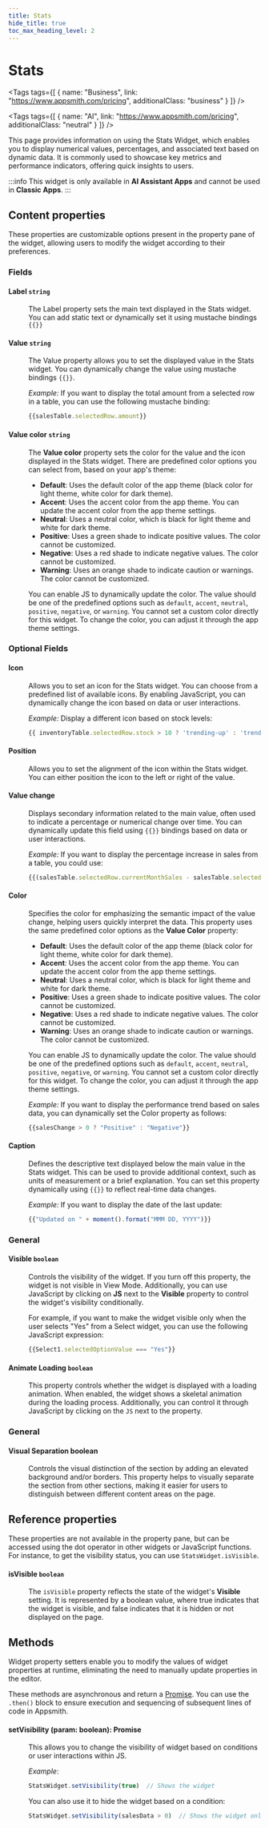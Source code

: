 ```yaml
---
title: Stats
hide_title: true
toc_max_heading_level: 2
---
```

<!-- vale off -->

<div className="tag-wrapper">
 <h1>Stats</h1>

<Tags
tags={[
{ name: "Business", link: "https://www.appsmith.com/pricing", additionalClass: "business" }
]}
/>

<Tags
tags={[
{ name: "AI", link: "https://www.appsmith.com/pricing", additionalClass: "neutral" }
]}
/>

</div>

<!-- vale on -->

This page provides information on using the Stats Widget, which enables you to display numerical values, percentages, and associated text based on dynamic data. It is commonly used to showcase key metrics and performance indicators, offering quick insights to users.

:::info
This widget is only available in **AI Assistant Apps** and cannot be used in **Classic Apps**.
::: 

 <ZoomImage
    src="/img/stats-widget.png" 
    alt=""
    caption=""
  /> 


## Content properties

These properties are customizable options present in the property pane of the widget, allowing users to modify the widget according to their preferences.

### Fields

#### Label `string`

<dd>

The Label property sets the main text displayed in the Stats widget. You can add static text or dynamically set it using mustache bindings `{{}}`

</dd>

#### Value `string`

<dd>

The Value property allows you to set the displayed value in the Stats widget. You can dynamically change the value using mustache bindings `{{}}`.

*Example:* If you want to display the total amount from a selected row in a table, you can use the following mustache binding:

```js
{{salesTable.selectedRow.amount}}
```

</dd>

#### Value color `string`

<dd>

The **Value color** property sets the color for the value and the icon displayed in the Stats widget. There are predefined color options you can select from, based on your app's theme:

- **Default**: Uses the default color of the app theme (black color for light theme, white color for dark theme).
- **Accent**: Uses the accent color from the app theme. You can update the accent color from the app theme settings.
- **Neutral**: Uses a neutral color, which is black for light theme and white for dark theme.
- **Positive**: Uses a green shade to indicate positive values. The color cannot be customized.
- **Negative**: Uses a red shade to indicate negative values. The color cannot be customized.
- **Warning**: Uses an orange shade to indicate caution or warnings. The color cannot be customized.

You can enable JS to dynamically update the color. The value should be one of the predefined options such as `default`, `accent`, `neutral`, `positive`, `negative`, or `warning`.  You cannot set a custom color directly for this widget. To change the color, you can adjust it through the app theme settings.


</dd>

### Optional Fields

#### Icon 

<dd>

Allows you to set an icon for the Stats widget. You can choose from a predefined list of available icons. By enabling JavaScript, you can dynamically change the icon based on data or user interactions.

*Example:* Display a different icon based on stock levels:

```js
{{ inventoryTable.selectedRow.stock > 10 ? 'trending-up' : 'trending-down' }}
```

</dd>

#### Position

<dd>

Allows you to set the alignment of the icon within the Stats widget. You can either position the icon to the left or right of the value.


</dd>


#### Value change

<dd>


Displays secondary information related to the main value, often used to indicate a percentage or numerical change over time. You can dynamically update this field using `{{}}` bindings based on data or user interactions.

*Example:* If you want to display the percentage increase in sales from a table, you could use:

```js
{{(salesTable.selectedRow.currentMonthSales - salesTable.selectedRow.lastMonthSales) / salesTable.selectedRow.lastMonthSales * 100}}%
```

</dd>


#### Color

<dd>

Specifies the color for emphasizing the semantic impact of the value change, helping users quickly interpret the data. This property uses the same predefined color options as the **Value Color** property:

- **Default**: Uses the default color of the app theme (black color for light theme, white color for dark theme).
- **Accent**: Uses the accent color from the app theme. You can update the accent color from the app theme settings.
- **Neutral**: Uses a neutral color, which is black for light theme and white for dark theme.
- **Positive**: Uses a green shade to indicate positive values. The color cannot be customized.
- **Negative**: Uses a red shade to indicate negative values. The color cannot be customized.
- **Warning**: Uses an orange shade to indicate caution or warnings. The color cannot be customized.

You can enable JS to dynamically update the color. The value should be one of the predefined options such as `default`, `accent`, `neutral`, `positive`, `negative`, or `warning`.  You cannot set a custom color directly for this widget. To change the color, you can adjust it through the app theme settings.

*Example:* If you want to display the performance trend based on sales data, you can dynamically set the Color property as follows:


```js
{{salesChange > 0 ? "Positive" : "Negative"}}
```


</dd>

#### Caption

<dd>

Defines the descriptive text displayed below the main value in the Stats widget. This can be used to provide additional context, such as units of measurement or a brief explanation. You can set this property dynamically using `{{}}` to reflect real-time data changes.

*Example:* If you want to display the date of the last update:

```js
{{"Updated on " + moment().format("MMM DD, YYYY")}}
```



</dd>


### General

#### Visible `boolean`

<dd>

Controls the visibility of the widget. If you turn off this property, the widget is not visible in View Mode. Additionally, you can use JavaScript by clicking on **JS** next to the **Visible** property to control the widget's visibility conditionally.

For example, if you want to make the widget visible only when the user selects "Yes" from a Select widget, you can use the following JavaScript expression: 
```js
{{Select1.selectedOptionValue === "Yes"}}
```

</dd>

#### Animate Loading `boolean`


<dd>

This property controls whether the widget is displayed with a loading animation. When enabled, the widget shows a skeletal animation during the loading process. Additionally, you can control it through JavaScript by clicking on the <code>JS</code> next to the property.

</dd>

### General

#### Visual Separation boolean

<dd>

Controls the visual distinction of the section by adding an elevated background and/or borders. This property helps to visually separate the section from other sections, making it easier for users to distinguish between different content areas on the page.


</dd>

## Reference properties

These properties are not available in the property pane, but can be accessed using the dot operator in other widgets or JavaScript functions. For instance, to get the visibility status, you can use `StatsWidget.isVisible`.


#### isVisible `boolean`

<dd>

The `isVisible` property reflects the state of the widget's **Visible** setting. It is represented by a boolean value, where true indicates that the widget is visible, and false indicates that it is hidden or not displayed on the page.

</dd>


## Methods

Widget property setters enable you to modify the values of widget properties at runtime, eliminating the need to manually update properties in the editor.

These methods are asynchronous and return a [Promise](/core-concepts/writing-code/javascript-promises#using-promises-in-appsmith). You can use the `.then()` block to ensure execution and sequencing of subsequent lines of code in Appsmith.



#### setVisibility (param: boolean): Promise

<dd>

This allows you to change the visibility of widget based on conditions or user interactions within JS.

*Example*:

```js
StatsWidget.setVisibility(true)  // Shows the widget
```

You can also use it to hide the widget based on a condition:

```js
StatsWidget.setVisibility(salesData > 0)  // Shows the widget only when sales data is greater than 0
```

</dd>